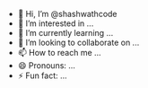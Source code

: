 - 👋 Hi, I’m @shashwathcode
- 👀 I’m interested in ...
- 🌱 I’m currently learning ...
- 💞️ I’m looking to collaborate on ...
- 📫 How to reach me ...
- 😄 Pronouns: ...
- ⚡ Fun fact: ...

<!---
shashwathcode/shashwathcode is a ✨ special ✨ repository because its `README.md` (this file) appears on your GitHub profile.
You can click the Preview link to take a look at your changes.
--->
